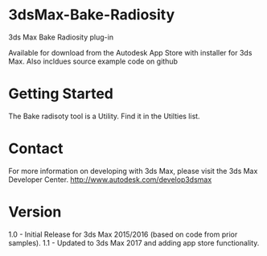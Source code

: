 3dsMax-Bake-Radiosity
=======================

3ds Max Bake Radiosity plug-in

Available for download from the Autodesk App Store with installer for 3ds Max. Also incldues source example code on github


Getting Started
============
The Bake radisoty tool is a Utility. Find it in the Utilties list.


Contact
======
For more information on developing with 3ds Max, please visit the 3ds Max Developer Center.
http://www.autodesk.com/develop3dsmax

Version
=======
1.0 - Initial Release for 3ds Max 2015/2016 (based on code from prior samples).
1.1 - Updated to 3ds Max 2017 and adding app store functionality.

